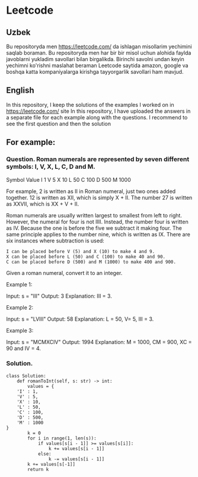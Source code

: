 # Leetcode
## Uzbek
Bu repositoryda men https://leetcode.com/ da ishlagan misollarim yechimini saqlab boraman.
Bu repositoryda men har bir bir misol uchun alohida faylda javoblarni yukladim savollari bilan birgalikda.
Birinchi savolni undan keyin yechimni ko'rishni maslahat beraman
Leetcode saytida amazon, google va boshqa katta kompaniyalarga kirishga tayyorgarlik savollari ham mavjud.
## English
In this repository, I keep the solutions of the examples I worked on in https://leetcode.com/ site
In this repository, I have uploaded the answers in a separate file for each example along with the questions.
I recommend to see the first question and then the solution
## For example:
### Question.      Roman numerals are represented by seven different symbols: I, V, X, L, C, D and M.

Symbol       Value
I             1
V             5
X             10
L             50
C             100
D             500
M             1000

For example, 2 is written as II in Roman numeral, just two ones added together. 12 is written as XII, which is simply X + II. The number 27 is written as XXVII, which is XX + V + II.

Roman numerals are usually written largest to smallest from left to right. However, the numeral for four is not IIII. Instead, the number four is written as IV. Because the one is before the five we subtract it making four. The same principle applies to the number nine, which is written as IX. There are six instances where subtraction is used:

    I can be placed before V (5) and X (10) to make 4 and 9. 
    X can be placed before L (50) and C (100) to make 40 and 90. 
    C can be placed before D (500) and M (1000) to make 400 and 900.

Given a roman numeral, convert it to an integer.

 

Example 1:

Input: s = "III"
Output: 3
Explanation: III = 3.

Example 2:

Input: s = "LVIII"
Output: 58
Explanation: L = 50, V= 5, III = 3.

Example 3:

Input: s = "MCMXCIV"
Output: 1994
Explanation: M = 1000, CM = 900, XC = 90 and IV = 4.

### Solution.
```
class Solution:
    def romanToInt(self, s: str) -> int:
        values = {
    'I' : 1,
    'V' : 5,
    'X' : 10,
    'L' : 50,
    'C' : 100,
    'D' : 500,
    'M' : 1000
}
        k = 0
        for i in range(1, len(s)):
            if values[s[i - 1]] >= values[s[i]]:
                k += values[s[i - 1]]
            else:
                k -= values[s[i - 1]]
        k += values[s[-1]]
        return k
```
